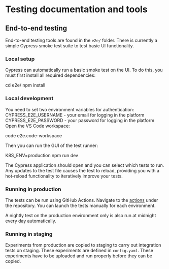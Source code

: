
# Testing documentation and tools

## End-to-end testing

End-to-end testing tools are found in the `e2e/` folder. There is currently
a simple Cypress smoke test suite to test basic UI functionality.

### Local setup

Cypress can automatically run a basic smoke test on the UI. To do this, you must
first install all required dependencies:

  cd e2e/
  npm install

### Local development
You need to set two environment variables for authentication:
  CYPRESS_E2E_USERNAME - your email for logging in the platform
  CYPRESS_E2E_PASSWORD - your password for logging in the platform
Open the VS Code workspace:

  code e2e.code-workspace

Then you can run the GUI of the test runner:

  K8S_ENV=production npm run dev

The Cypress application should open and you can select which tests to run.
Any updates to the test file causes the test to reload, providing you with
a hot-reload functionality to iteratively improve your tests.

### Running in production

The tests can be run using GitHub Actions. Navigate to the
[actions](https://github.com/biomage-ltd/testing/actions)
under the repository. You can launch the tests manually for
each environment.

A nightly test on the production environment only is also run
at midnight every day automatically.

### Running in staging

Experiments from production are copied to staging to carry out integration tests on staging. These experiments are defined in `config.yaml`. These experiments have to be uploaded and run properly before they can be copied.
